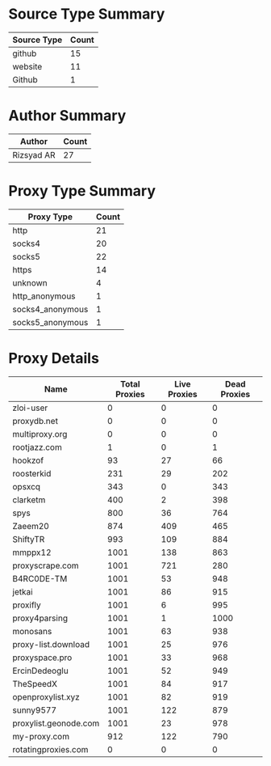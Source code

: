 # Source Type Summary

| Source Type | Count |
|-------------|-------|
| github | 15 |
| website | 11 |
| Github | 1 |


# Author Summary

| Author | Count |
|--------|-------|
| Rizsyad AR | 27 |


# Proxy Type Summary

| Proxy Type | Count |
|------------|-------|
| http | 21 |
| socks4 | 20 |
| socks5 | 22 |
| https | 14 |
| unknown | 4 |
| http_anonymous | 1 |
| socks4_anonymous | 1 |
| socks5_anonymous | 1 |


# Proxy Details

| Name | Total Proxies | Live Proxies | Dead Proxies |
|------|---------------|--------------|---------------|
| zloi-user | 0 | 0 | 0 |
| proxydb.net | 0 | 0 | 0 |
| multiproxy.org | 0 | 0 | 0 |
| rootjazz.com | 1 | 0 | 1 |
| hookzof | 93 | 27 | 66 |
| roosterkid | 231 | 29 | 202 |
| opsxcq | 343 | 0 | 343 |
| clarketm | 400 | 2 | 398 |
| spys | 800 | 36 | 764 |
| Zaeem20 | 874 | 409 | 465 |
| ShiftyTR | 993 | 109 | 884 |
| mmppx12 | 1001 | 138 | 863 |
| proxyscrape.com | 1001 | 721 | 280 |
| B4RC0DE-TM | 1001 | 53 | 948 |
| jetkai | 1001 | 86 | 915 |
| proxifly | 1001 | 6 | 995 |
| proxy4parsing | 1001 | 1 | 1000 |
| monosans | 1001 | 63 | 938 |
| proxy-list.download | 1001 | 25 | 976 |
| proxyspace.pro | 1001 | 33 | 968 |
| ErcinDedeoglu | 1001 | 52 | 949 |
| TheSpeedX | 1001 | 84 | 917 |
| openproxylist.xyz | 1001 | 82 | 919 |
| sunny9577 | 1001 | 122 | 879 |
| proxylist.geonode.com | 1001 | 23 | 978 |
| my-proxy.com | 912 | 122 | 790 |
| rotatingproxies.com | 0 | 0 | 0 |

